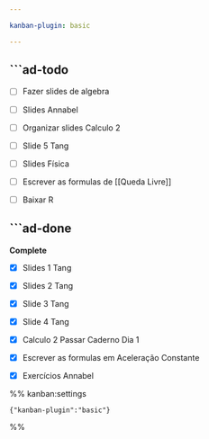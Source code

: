 ```yaml
---

kanban-plugin: basic

---
```


## ```ad-todo

- [ ] Fazer slides de algebra
- [ ] Slides Annabel
- [ ] Organizar slides Calculo 2
- [ ] Slide 5 Tang
- [ ] Slides Física
- [ ] Escrever as formulas de [[Queda Livre]]
- [ ] Baixar R


## ```ad-done

**Complete**
- [x] Slides 1 Tang
- [x] Slides 2 Tang
- [x] Slide 3 Tang
- [x] Slide 4 Tang
- [x] Calculo 2 Passar Caderno Dia 1
- [x] Escrever as formulas em Aceleração Constante
- [x] Exercícios Annabel




%% kanban:settings
```
{"kanban-plugin":"basic"}
```
%%